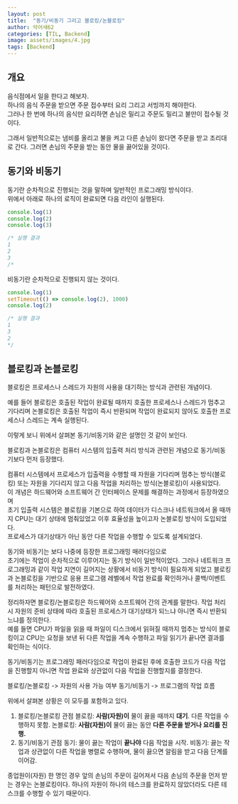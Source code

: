 ```yaml
---
layout: post
title:  "동기/비동기 그리고 블로킹/논블로킹"
author: 악어새62
categories: [TIL, Backend]
image: assets/images/4.jpg
tags: [Backend]
---
```

## 개요

음식점에서 일을 한다고 해보자.  
하나의 음식 주문을 받으면 주문 접수부터 요리 그리고 서빙까지 해야한다.  
그러나 한 번에 하나의 음식만 요리하면 손님은 밀리고 주문도 밀리고 불만이 접수될 것이다.

그래서 일반적으로는 냄비를 올리고 불을 켜고 다른 손님이 왔다면 주문을 받고 조리대로 간다. 그러면 손님의 주문을 받는 동안 물을 끓어있을 것이다.

## 동기와 비동기

동기란 순차적으로 진행되는 것을 말하며 일반적인 프로그래밍 방식이다.  
위에서 아래로 하나의 로직이 완료되면 다음 라인이 실행된다.  
```js
console.log(1)
console.log(2)
console.log(3)

/* 실행 결과
1
2
3
/*
```

비동기란 순차적으로 진행되지 않는 것이다.
```js
console.log(1)
setTimeout(() => console.log(2), 1000)
console.log(2)

/* 실행 결과
1
3
2
*/
```

## 블로킹과 논블로킹

블로킹은 프로세스나 스레드가 자원의 사용을 대기하는 방식과 관련된 개념이다.

예를 들어 블로킹은 호출된 작업이 완료될 때까지 호출한 프로세스나 스레드가 멈추고 기다리며 논블로킹은 호출된 작업이 즉시 반환되며 작업이 완료되지 않아도 호출한 프로세스나 스레드는 계속 실행된다.

이렇게 보니 위에서 살펴본 동기/비동기와 같은 설명인 것 같이 보인다.

블로킹과 논블로킹은 컴퓨터 시스템의 입출력 처리 방식과 관련된 개념으로 동기/비동기보다 먼저 등장했다.

컴퓨터 시스템에서 프로세스가 입출력을 수행할 때 자원을 기다리며 멈추는 방식(블로킹) 또는 자원을 기다리지 않고 다음 작업을 처리하는 방식(논블로킹)이 사용되었다.  
이 개념은 하드웨어와 소프트웨어 간 인터페이스 문제를 해결하는 과정에서 등장하였으며  
초기 입출력 시스템은 블로킹을 기본으로 하여 데이터가 디스크나 네트워크에서 올 때까지 CPU는 대기 상태에 멈춰있었고 이후 효율성을 높이고자 논블로킹 방식이 도입되었다.  
프로세스가 대기상태가 아닌 동안 다른 작업을 수행할 수 있도록 설계되었다.

동기와 비동기는 보다 나중에 등장한 프로그래밍 매러다임으로  
초기에는 작업이 순차적으로 이루어지는 동기 방식이 일반적이었다. 그러나 네트워크 프로그래밍과 같이 작업 지연이 길어지는 상황에서 비동기 방식이 필요하게 되었고 블로킹과 논블로킹을 기반으로 응용 프로그램 레벨에서 작업 완료를 확인하거나 콜백/이벤트를 처리하는 패턴으로 발전하였다.

정리하자면 블로킹/논블로킹은 하드웨어와 소프트웨어 간의 관계를 말한다. 작업 처리시 자원의 준비 상태에 따라 호출된 프로세스가 대기상태가 되느냐 아니면 즉시 반환되느냐를 정의한다.  
예를 들면 CPU가 파일을 읽을 때 파일이 디스크에서 읽혀질 때까지 멈추는 방식이 블로킹이고 CPU는 요청을 보낸 뒤 다른 작업을 계속 수행하고 파일 읽기가 끝나면 결과를 확인하는 식이다.

동기/비동기는 프로그래밍 패러다임으로 작업이 완료된 후에 호출한 코드가 다음 작업을 진행할지 아니면 작업 완료와 상관없이 다음 작업을 진행할지를 결정한다.

블로킹/논블로킹 -> 자원의 사용 가능 여부
동기/비동기 -> 프로그램의 작업 흐름

위에서 살펴본 상황은 이 모두를 포함하고 있다.

1. 블로킹/논블로킹 관점
블로킹: **사람(자원)이** 물이 끓을 때까지 **대기**. 다른 작업을 수행하지 못함.
논블로킹: **사람(자원)이** 물이 끓는 동안 **다른 주문을 받거나 요리를 진행.**
2. 동기/비동기 관점
동기: 물이 끓는 작업이 **끝나야** 다음 작업을 시작.
비동기: 끓는 작업과 상관없이 다른 작업을 병렬로 수행하며, 물이 끓으면 알림을 받고 다음 단계를 이어감.

종업원이(자원) 한 명인 경우 앞의 손님의 주문이 길어져서 다음 손님의 주문을 먼저 받는 경우는 논블로킹이다. 하나의 자원이 하나의 테스크를 완료하지 않았더라도 다른 테스크를 수행할 수 있기 때문이다.